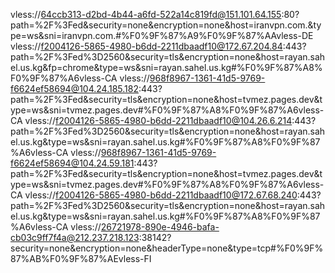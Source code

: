 vless://64ccb313-d2bd-4b44-a6fd-522a14c819fd@151.101.64.155:80?path=%2F%3Fed&security=none&encryption=none&host=iranvpn.com.&type=ws&sni=iranvpn.com.#%F0%9F%87%A9%F0%9F%87%AAvless-DE
vless://f2004126-5865-4980-b6dd-2211dbaadf10@172.67.204.84:443?path=%2F%3Fed%3D2560&security=tls&encryption=none&host=rayan.sahel.us.kg&fp=chrome&type=ws&sni=rayan.sahel.us.kg#%F0%9F%87%A8%F0%9F%87%A6vless-CA
vless://968f8967-1361-41d5-9769-f6624ef58694@104.24.185.182:443?path=%2F%3Fed&security=tls&encryption=none&host=tvmez.pages.dev&type=ws&sni=tvmez.pages.dev#%F0%9F%87%A8%F0%9F%87%A6vless-CA
vless://f2004126-5865-4980-b6dd-2211dbaadf10@104.26.6.214:443?path=%2F%3Fed%3D2560&security=tls&encryption=none&host=rayan.sahel.us.kg&type=ws&sni=rayan.sahel.us.kg#%F0%9F%87%A8%F0%9F%87%A6vless-CA
vless://968f8967-1361-41d5-9769-f6624ef58694@104.24.59.181:443?path=%2F%3Fed&security=tls&encryption=none&host=tvmez.pages.dev&type=ws&sni=tvmez.pages.dev#%F0%9F%87%A8%F0%9F%87%A6vless-CA
vless://f2004126-5865-4980-b6dd-2211dbaadf10@172.67.68.240:443?path=%2F%3Fed%3D2560&security=tls&encryption=none&host=rayan.sahel.us.kg&type=ws&sni=rayan.sahel.us.kg#%F0%9F%87%A8%F0%9F%87%A6vless-CA
vless://26721978-890e-4946-bafa-cb03c9ff7f4a@212.237.218.123:38142?security=none&encryption=none&headerType=none&type=tcp#%F0%9F%87%AB%F0%9F%87%AEvless-FI

